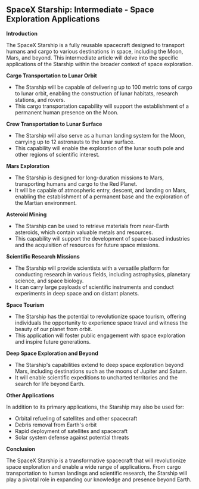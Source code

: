 ## SpaceX Starship: Intermediate - Space Exploration Applications

**Introduction**

The SpaceX Starship is a fully reusable spacecraft designed to transport humans and cargo to various destinations in space, including the Moon, Mars, and beyond. This intermediate article will delve into the specific applications of the Starship within the broader context of space exploration.

**Cargo Transportation to Lunar Orbit**

* The Starship will be capable of delivering up to 100 metric tons of cargo to lunar orbit, enabling the construction of lunar habitats, research stations, and rovers.
* This cargo transportation capability will support the establishment of a permanent human presence on the Moon.

**Crew Transportation to Lunar Surface**

* The Starship will also serve as a human landing system for the Moon, carrying up to 12 astronauts to the lunar surface.
* This capability will enable the exploration of the lunar south pole and other regions of scientific interest.

**Mars Exploration**

* The Starship is designed for long-duration missions to Mars, transporting humans and cargo to the Red Planet.
* It will be capable of atmospheric entry, descent, and landing on Mars, enabling the establishment of a permanent base and the exploration of the Martian environment.

**Asteroid Mining**

* The Starship can be used to retrieve materials from near-Earth asteroids, which contain valuable metals and resources.
* This capability will support the development of space-based industries and the acquisition of resources for future space missions.

**Scientific Research Missions**

* The Starship will provide scientists with a versatile platform for conducting research in various fields, including astrophysics, planetary science, and space biology.
* It can carry large payloads of scientific instruments and conduct experiments in deep space and on distant planets.

**Space Tourism**

* The Starship has the potential to revolutionize space tourism, offering individuals the opportunity to experience space travel and witness the beauty of our planet from orbit.
* This application will foster public engagement with space exploration and inspire future generations.

**Deep Space Exploration and Beyond**

* The Starship's capabilities extend to deep space exploration beyond Mars, including destinations such as the moons of Jupiter and Saturn.
* It will enable scientific expeditions to uncharted territories and the search for life beyond Earth.

**Other Applications**

In addition to its primary applications, the Starship may also be used for:

* Orbital refueling of satellites and other spacecraft
* Debris removal from Earth's orbit
* Rapid deployment of satellites and spacecraft
* Solar system defense against potential threats

**Conclusion**

The SpaceX Starship is a transformative spacecraft that will revolutionize space exploration and enable a wide range of applications. From cargo transportation to human landings and scientific research, the Starship will play a pivotal role in expanding our knowledge and presence beyond Earth.
